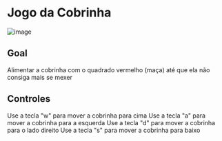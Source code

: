 # Jogo da Cobrinha

![image](https://user-images.githubusercontent.com/96242187/207252848-8f0bf6b2-197b-4c49-a8c8-05c8acd65e6b.png)

## Goal

Alimentar a cobrinha com o quadrado vermelho (maça) até que ela não consiga mais se mexer

## Controles

Use a tecla "w" para mover a cobrinha para cima
Use a tecla "a" para mover a cobrinha para a esquerda
Use a tecla "d" para mover a cobrinha para o lado direito
Use a tecla "s" para mover a cobrinha para baixo
